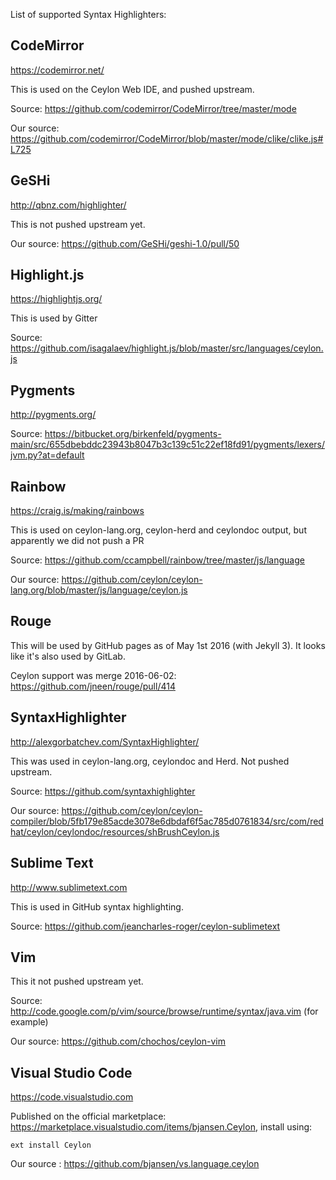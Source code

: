 List of supported Syntax Highlighters:

## CodeMirror

https://codemirror.net/

This is used on the Ceylon Web IDE, and pushed upstream.

Source: https://github.com/codemirror/CodeMirror/tree/master/mode

Our source: https://github.com/codemirror/CodeMirror/blob/master/mode/clike/clike.js#L725

## GeSHi

http://qbnz.com/highlighter/

This is not pushed upstream yet.

Our source: https://github.com/GeSHi/geshi-1.0/pull/50

## Highlight.js

https://highlightjs.org/

This is used by Gitter

Source: https://github.com/isagalaev/highlight.js/blob/master/src/languages/ceylon.js

## Pygments

http://pygments.org/

Source: https://bitbucket.org/birkenfeld/pygments-main/src/655dbebddc23943b8047b3c139c51c22ef18fd91/pygments/lexers/jvm.py?at=default

## Rainbow

https://craig.is/making/rainbows

This is used on ceylon-lang.org, ceylon-herd and ceylondoc output, but apparently we did not push a PR

Source: https://github.com/ccampbell/rainbow/tree/master/js/language

Our source: https://github.com/ceylon/ceylon-lang.org/blob/master/js/language/ceylon.js

## Rouge

This will be used by GitHub pages as of May 1st 2016 (with Jekyll 3). It looks like it's also used by GitLab.

Ceylon support was merge 2016-06-02: https://github.com/jneen/rouge/pull/414

## SyntaxHighlighter

http://alexgorbatchev.com/SyntaxHighlighter/

This was used in ceylon-lang.org, ceylondoc and Herd. Not pushed upstream.

Source: https://github.com/syntaxhighlighter

Our source: https://github.com/ceylon/ceylon-compiler/blob/5fb179e85acde3078e6dbdaf6f5ac785d0761834/src/com/redhat/ceylon/ceylondoc/resources/shBrushCeylon.js

## Sublime Text

http://www.sublimetext.com

This is used in GitHub syntax highlighting.

Source: https://github.com/jeancharles-roger/ceylon-sublimetext

## Vim

This it not pushed upstream yet.

Source: http://code.google.com/p/vim/source/browse/runtime/syntax/java.vim (for example)

Our source: https://github.com/chochos/ceylon-vim

## Visual Studio Code

https://code.visualstudio.com

Published on the official marketplace: https://marketplace.visualstudio.com/items/bjansen.Ceylon, install using:

    ext install Ceylon

Our source : https://github.com/bjansen/vs.language.ceylon
